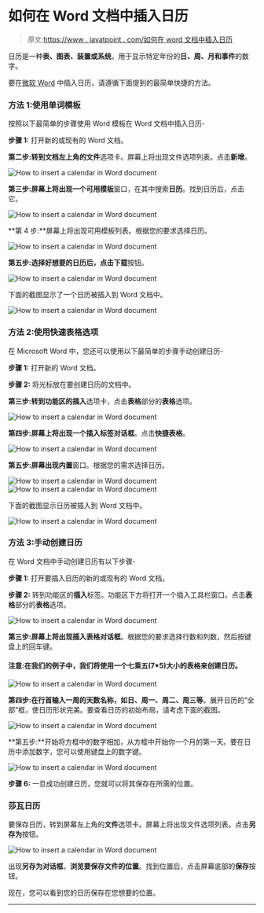 # 如何在 Word 文档中插入日历

> 原文:[https://www . javatpoint . com/如何在 word 文档中插入日历](https://www.javatpoint.com/how-to-insert-a-calendar-in-word-document)

日历是一种**表、图表、装置或系统**，用于显示特定年份的**日、周、月和事件**的数字。

要在[微软 Word](https://www.javatpoint.com/ms-word-tutorial) 中插入日历，请遵循下面提到的最简单快捷的方法。

### 方法 1:使用单词模板

按照以下最简单的步骤使用 Word 模板在 Word 文档中插入日历-

**步骤 1:** 打开新的或现有的 Word 文档。

**第二步:**转到文档左上角的**文件**选项卡。屏幕上将出现文件选项列表。点击**新增**。

![How to insert a calendar in Word document](../Images/2a8be805b94a5ce9e041b8db8df40ab9.png)

**第三步:**屏幕上将出现一个**可用模板**窗口，在其中搜索**日历**。找到日历后，点击它。

![How to insert a calendar in Word document](../Images/a3a733ae95a969ba1160984220ae3413.png)

**第 4 步:**屏幕上将出现可用模板列表。根据您的要求选择日历。

![How to insert a calendar in Word document](../Images/be1c1153d90fb96f91fd0f3f7cb8fb11.png)

**第五步:**选择好想要的日历后，点击**下载**按钮。

![How to insert a calendar in Word document](../Images/5d9819d2a967d5581e5a95b8c755c157.png)

下面的截图显示了一个日历被插入到 Word 文档中。

![How to insert a calendar in Word document](../Images/fe1429d4cbb9ac56fa4e376dfd2b5991.png)

### 方法 2:使用快速表格选项

在 Microsoft Word 中，您还可以使用以下最简单的步骤手动创建日历-

**步骤 1:** 打开新的 Word 文档。

**步骤 2:** 将光标放在要创建日历的文档中。

**第三步:**转到功能区的**插入**选项卡，点击**表格**部分的**表格**选项。

![How to insert a calendar in Word document](../Images/1fc1f08c891d792b9a5c07ee6107684a.png)

**第四步:屏幕上将出现一个插入标签对话框**。点击**快捷表格**。

![How to insert a calendar in Word document](../Images/0336a9587859d54d72f64d36e5e3bae8.png)

**第五步:**屏幕出现**内置**窗口。根据您的需求选择日历。

![How to insert a calendar in Word document](../Images/81f8dce2026cdb81dd10f8dae9d11597.png)
![How to insert a calendar in Word document](../Images/36ff87d5133ecefe65217de1fa090612.png)

下面的截图显示日历被插入到 Word 文档中。

![How to insert a calendar in Word document](../Images/7924127e1941ee7bf9d83da2cb344eb5.png)

### 方法 3:手动创建日历

在 Word 文档中手动创建日历有以下步骤-

**步骤 1:** 打开要插入日历的新的或现有的 Word 文档。

**步骤 2:** 转到功能区的**插入**标签。功能区下方将打开一个插入工具栏窗口。点击**表格**部分的**表格**选项。

![How to insert a calendar in Word document](../Images/68000555ec04d7a33c2cf0461a00c950.png)

**第三步:**屏幕上将出现**插入表格对话框**。根据您的要求选择行数和列数，然后按键盘上的回车键。

#### 注意:在我们的例子中，我们将使用一个七乘五(7*5)大小的表格来创建日历。

![How to insert a calendar in Word document](../Images/b2f6b544d28af51f34c317fbb36d2cc2.png)

**第四步:**在行首输入一周的天数名称，如**日、周一、周二、周三等**。展开日历的“全部”框，使日历形状完美。要查看日历的初始布局，请考虑下面的截图。

![How to insert a calendar in Word document](../Images/fd9113a6561d9e918503463d7e420d9b.png)

**第五步:**开始将方框中的数字相加，从方框中开始你一个月的第一天。要在日历中添加数字，您可以使用键盘上的数字键。

![How to insert a calendar in Word document](../Images/69d7a669d0fd97a4725384978bf32f13.png)

**步骤 6:** 一旦成功创建日历，您就可以将其保存在所需的位置。

### 莎瓦日历

要保存日历，转到屏幕左上角的**文件**选项卡。屏幕上将出现文件选项列表。点击**另存为**按钮。

![How to insert a calendar in Word document](../Images/23e4b2e9b36c936cd766c5d3f88f00d0.png)

出现**另存为对话框**，**浏览要保存文件的位置**。找到位置后，点击屏幕底部的**保存**按钮。

现在，您可以看到您的日历保存在您想要的位置。

* * *